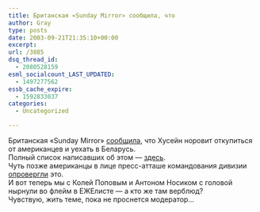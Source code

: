 ```yaml
---
title: Британская «Sunday Mirror» сообщила, что
author: Gray
type: posts
date: 2003-09-21T21:35:10+00:00
excerpt:
url: /3885
dsq_thread_id:
  - 2080528159
esml_socialcount_LAST_UPDATED:
  - 1497277562
essb_cache_expire:
  - 1592833037
categories:
  - Uncategorized

---
```








Британская &#171;Sunday Mirror&#187; <a href="http://www.sundaymirror.co.uk/news/news/content_objectid=13431908_method=full_siteid=106694_headline=-DESPERATE%2DSADDAM%2DOFFERS%2DAMERICANS%2DDEAL-name_page.html" target="_blank">сообщила</a>, что Хусейн норовит откупиться от американцев и уехать в Беларусь.  
Полный список написавших об этом &#8212; <a href="http://news.yandex.ru/yandsearch?cl4url=lenta.ru/iraq/2003/09/21/nooffer/" target="_blank">здесь</a>.  
Чуть позже американцы в лице пресс-атташе командования дивизии <a href="http://lenta.ru/iraq/2003/09/21/nooffer/" target="_blank">опровергли</a> это.  
И вот теперь мы с Колей Поповым и Антоном Носиком с головой нырнули во флейм в ЕЖЕлисте &#8212; а кто же там верблюд?  
Чувствую, жить теме, пока не проснется модератор&#8230;